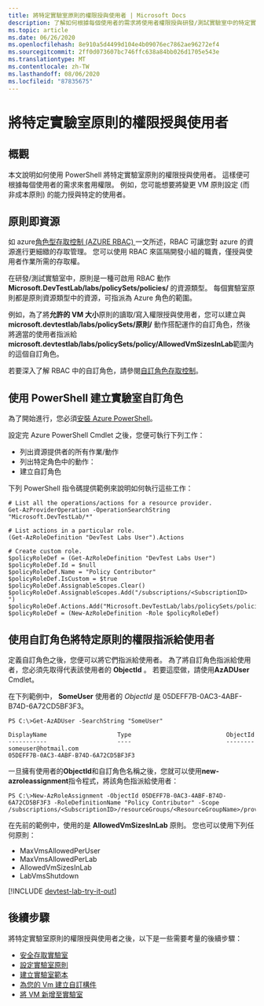 ```yaml
---
title: 將特定實驗室原則的權限授與使用者 | Microsoft Docs
description: 了解如何根據每個使用者的需求將使用者權限授與研發/測試實驗室中的特定實驗室原則
ms.topic: article
ms.date: 06/26/2020
ms.openlocfilehash: 8e910a5d4499d104e4b09076ec7862ae96272ef4
ms.sourcegitcommit: 2ff0d073607bc746ffc638a84bb026d1705e543e
ms.translationtype: MT
ms.contentlocale: zh-TW
ms.lasthandoff: 08/06/2020
ms.locfileid: "87835675"
---
```

# <a name="grant-user-permissions-to-specific-lab-policies"></a>將特定實驗室原則的權限授與使用者
## <a name="overview"></a>概觀
本文說明如何使用 PowerShell 將特定實驗室原則的權限授與使用者。 這樣便可根據每個使用者的需求來套用權限。 例如，您可能想要將變更 VM 原則設定 (而非成本原則) 的能力授與特定的使用者。

## <a name="policies-as-resources"></a>原則即資源
如 azure[角色型存取控制 (AZURE RBAC) ](../role-based-access-control/role-assignments-portal.md)一文所述，RBAC 可讓您對 azure 的資源進行更細緻的存取管理。 您可以使用 RBAC 來區隔開發小組的職責，僅授與使用者作業所需的存取權。

在研發/測試實驗室中，原則是一種可啟用 RBAC 動作 **Microsoft.DevTestLab/labs/policySets/policies/** 的資源類型。 每個實驗室原則都是原則資源類型中的資源，可指派為 Azure 角色的範圍。

例如，為了將**允許的 VM 大小**原則的讀取/寫入權限授與使用者，您可以建立與**microsoft.devtestlab/labs/policySets/原則/** 動作搭配運作的自訂角色，然後將適當的使用者指派給**microsoft.devtestlab/labs/policySets/policy/AllowedVmSizesInLab**範圍內的這個自訂角色。

若要深入了解 RBAC 中的自訂角色，請參閱[自訂角色存取控制](../role-based-access-control/custom-roles.md)。

## <a name="creating-a-lab-custom-role-using-powershell"></a>使用 PowerShell 建立實驗室自訂角色
為了開始進行，您必須[安裝 Azure PowerShell](/powershell/azure/install-az-ps)。 

設定完 Azure PowerShell Cmdlet 之後，您便可執行下列工作：

* 列出資源提供者的所有作業/動作
* 列出特定角色中的動作：
* 建立自訂角色

下列 PowerShell 指令碼提供範例來說明如何執行這些工作：

```azurepowershell
# List all the operations/actions for a resource provider.
Get-AzProviderOperation -OperationSearchString "Microsoft.DevTestLab/*"

# List actions in a particular role.
(Get-AzRoleDefinition "DevTest Labs User").Actions

# Create custom role.
$policyRoleDef = (Get-AzRoleDefinition "DevTest Labs User")
$policyRoleDef.Id = $null
$policyRoleDef.Name = "Policy Contributor"
$policyRoleDef.IsCustom = $true
$policyRoleDef.AssignableScopes.Clear()
$policyRoleDef.AssignableScopes.Add("/subscriptions/<SubscriptionID> ")
$policyRoleDef.Actions.Add("Microsoft.DevTestLab/labs/policySets/policies/*")
$policyRoleDef = (New-AzRoleDefinition -Role $policyRoleDef)
```

## <a name="assigning-permissions-to-a-user-for-a-specific-policy-using-custom-roles"></a>使用自訂角色將特定原則的權限指派給使用者
定義自訂角色之後，您便可以將它們指派給使用者。 為了將自訂角色指派給使用者，您必須先取得代表該使用者的 **ObjectId** 。 若要這麼做，請使用**AzADUser** Cmdlet。

在下列範例中， **SomeUser** 使用者的 *ObjectId* 是 05DEFF7B-0AC3-4ABF-B74D-6A72CD5BF3F3。

```azurepowershell
PS C:\>Get-AzADUser -SearchString "SomeUser"

DisplayName                    Type                           ObjectId
-----------                    ----                           --------
someuser@hotmail.com                                          05DEFF7B-0AC3-4ABF-B74D-6A72CD5BF3F3
```

一旦擁有使用者的**ObjectId**和自訂角色名稱之後，您就可以使用**new-azroleassignment**指令程式，將該角色指派給使用者：

```azurepowershell
PS C:\>New-AzRoleAssignment -ObjectId 05DEFF7B-0AC3-4ABF-B74D-6A72CD5BF3F3 -RoleDefinitionName "Policy Contributor" -Scope /subscriptions/<SubscriptionID>/resourceGroups/<ResourceGroupName>/providers/Microsoft.DevTestLab/labs/<LabName>/policySets/default/policies/AllowedVmSizesInLab
```

在先前的範例中，使用的是 **AllowedVmSizesInLab** 原則。 您也可以使用下列任何原則：

* MaxVmsAllowedPerUser
* MaxVmsAllowedPerLab
* AllowedVmSizesInLab
* LabVmsShutdown

[!INCLUDE [devtest-lab-try-it-out](../../includes/devtest-lab-try-it-out.md)]

## <a name="next-steps"></a>後續步驟
將特定實驗室原則的權限授與使用者之後，以下是一些需要考量的後續步驟：

* [安全存取實驗室](devtest-lab-add-devtest-user.md)
* [設定實驗室原則](devtest-lab-set-lab-policy.md)
* [建立實驗室範本](devtest-lab-create-template.md)
* [為您的 Vm 建立自訂構件](devtest-lab-artifact-author.md)
* [將 VM 新增至實驗室](devtest-lab-add-vm.md)
